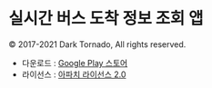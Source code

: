 # 실시간 버스 도착 정보 조회 앱
© 2017-2021 Dark Tornado, All rights reserved.

* 다운로드 : [Google Play 스토어](https://play.google.com/store/apps/details?id=com.darktornado.busarrival)
* 라이선스 : [아파치 라이선스 2.0](LICENSE)
